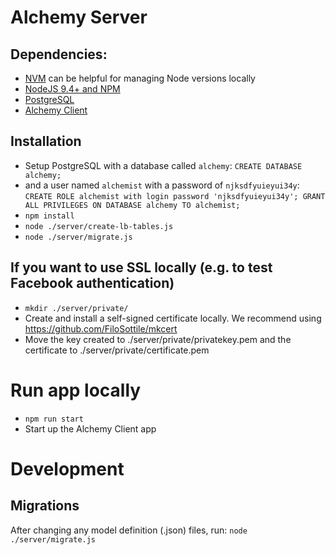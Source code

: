 # Alchemy Server

## Dependencies:
* [NVM](https://github.com/creationix/nvm#installation) can be helpful for managing Node versions locally
* [NodeJS 9.4+ and NPM](https://github.com/creationix/nvm#usage)
* [PostgreSQL](https://www.postgresql.org/download/)
* [Alchemy Client](https://github.com/daostack/alchemy)

## Installation
* Setup PostgreSQL with a database called `alchemy`: `CREATE DATABASE alchemy;`
*   and a user named `alchemist` with a password of `njksdfyuieyui34y`: `CREATE ROLE alchemist with login password 'njksdfyuieyui34y'; GRANT ALL PRIVILEGES ON DATABASE alchemy TO alchemist;`
* `npm install`
* `node ./server/create-lb-tables.js`
* `node ./server/migrate.js`

## If you want to use SSL locally (e.g. to test Facebook authentication)
* `mkdir ./server/private/`
* Create and install a self-signed certificate locally. We recommend using https://github.com/FiloSottile/mkcert
* Move the key created to ./server/private/privatekey.pem and the certificate to ./server/private/certificate.pem

# Run app locally
* `npm run start`
* Start up the Alchemy Client app

# Development

## Migrations

After changing any model definition (.json) files, run: `node ./server/migrate.js`
